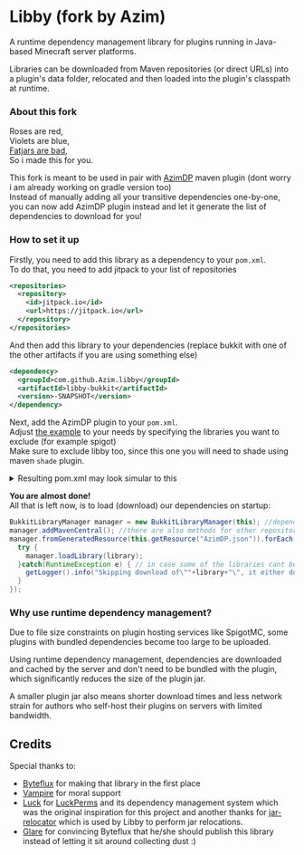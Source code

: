 # Libby (fork by Azim)

A runtime dependency management library for plugins running in Java-based Minecraft
server platforms.

Libraries can be downloaded from Maven repositories (or direct URLs) into a plugin's data
folder, relocated and then loaded into the plugin's classpath at runtime.

### About this fork

Roses are red,<br>
Violets are blue,<br>
[Fatjars are bad](https://fatjar.net/),<br>
So i made this for you.

This fork is meant to be used in pair with [AzimDP](https://github.com/Azim/AzimDP) maven plugin (dont worry i am already working on gradle version too)<br>
Instead of manually adding all your transitive dependencies one-by-one, you can now add AzimDP plugin instead and let it generate the list of dependencies to download for you!<br>

### How to set it up

Firstly, you need to add this library as a dependency to your `pom.xml`.<br>
To do that, you need to add jitpack to your list of repositories

```xml
<repositories>
  <repository>
    <id>jitpack.io</id>
    <url>https://jitpack.io</url>
  </repository>
</repositories>
```
And then add this library to your dependencies (replace bukkit with one of the other artifacts if you are using something else)

```xml
<dependency>
  <groupId>com.github.Azim.libby</groupId>
  <artifactId>libby-bukkit</artifactId>
  <version>-SNAPSHOT</version>
</dependency>
```

Next, add the AzimDP plugin to your `pom.xml`.<br>
Adjust [the example](https://github.com/Azim/AzimDP/blob/master/README.md#azimdp) to your needs by specifying the libraries you want to exclude (for example spigot)<br>
Make sure to exclude libby too, since this one you will need to shade using maven `shade` plugin.
<details><summary>Resulting pom.xml may look simular to this</summary>

```xml
<plugins>
  <plugin>
    <artifactId>maven-compiler-plugin</artifactId>
    <version>3.8.1</version>
    <configuration>
      <source>1.8</source>
      <target>1.8</target>
    </configuration>
  </plugin>
  <plugin>
    <groupId>com.github.Azim</groupId>
    <artifactId>azimdp-maven-plugin</artifactId>
    <version>1.0.1</version>
    <configuration>
      <ignoreVersions>true</ignoreVersions>
      <beautify>true</beautify>
      <path>AzimDP.json</path>
      <excludes>
        <exclude>org.spigotmc:spigot-api:whateva</exclude>
        <exclude>com.github.Azim.libby:libby-bukkit:whateva</exclude>
      </excludes>
    </configuration>
    <executions>
      <execution>
        <goals>
          <goal>generate-dependency-list</goal>
        </goals>
      </execution>
    </executions>
  </plugin>
  <plugin>
    <groupId>org.apache.maven.plugins</groupId>
    <artifactId>maven-shade-plugin</artifactId>
    <version>3.2.2</version>
    <configuration>
      <dependencyReducedPomLocation>${project.build.directory}/dependency-reduced-pom.xml</dependencyReducedPomLocation>
    </configuration>
    <executions>
      <execution>
        <phase>package</phase>
        <goals>
          <goal>shade</goal>
        </goals>
      </execution>
    </executions>
  </plugin>
</plugins>
```
</details>

**You are almost done!**<br>
All that is left now, is to load (download) our dependencies on startup:

```java
BukkitLibraryManager manager = new BukkitLibraryManager(this); //depends on the server core you are using
manager.addMavenCentral(); //there are also methods for other repositories
manager.fromGeneratedResource(this.getResource("AzimDP.json")).forEach(library->{
  try {
    manager.loadLibrary(library);
  }catch(RuntimeException e) { // in case some of the libraries cant be found or dont have .jar file or etc
    getLogger().info("Skipping download of\""+library+"\", it either doesnt exist or has no .jar file");
  }
});
```


### Why use runtime dependency management?

Due to file size constraints on plugin hosting services like SpigotMC, some plugins with
bundled dependencies become too large to be uploaded.

Using runtime dependency management, dependencies are downloaded and cached by the server
and don't need to be bundled with the plugin, which significantly reduces the size of the
plugin jar.

A smaller plugin jar also means shorter download times and less network strain for authors
who self-host their plugins on servers with limited bandwidth.

## Credits

Special thanks to:

* [Byteflux](https://github.com/Byteflux) for making that library in the first place
* [Vampire](https://github.com/Vampire) for moral support
* [Luck](https://github.com/lucko) for [LuckPerms](https://github.com/lucko/LuckPerms)
  and its dependency management system which was the original inspiration for this project
  and another thanks for [jar-relocator](https://github.com/lucko/jar-relocator) which is
  used by Libby to perform jar relocations.
* [Glare](https://github.com/darbyjack) for convincing Byteflux that he/she should publish this
  library instead of letting it sit around collecting dust :)
